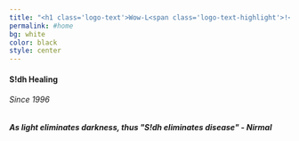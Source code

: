 ```yaml
---
title: "<h1 class='logo-text'>Wow-L<span class='logo-text-highlight'>!</span>fe<h1>"
permalink: #home
bg: white
color: black
style: center
---
```


<div class="logo"></div>

<p>
    <h4 class="logo-sub-text">S<span class='logo-text-highlight'>!</span>dh Healing</h4>
    <h6>Since 1996</h6>
</p>
<h5>As light eliminates darkness, thus "S!dh eliminates disease" - Nirmal</h5>